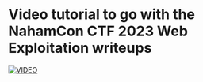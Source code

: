 # Video tutorial to go with the NahamCon CTF 2023 Web Exploitation writeups
[![VIDEO](https://img.youtube.com/vi/XHg_sBD0-es/0.jpg)](https://youtu.be/XHg_sBD0-es "NahamCon 2023 CTF")